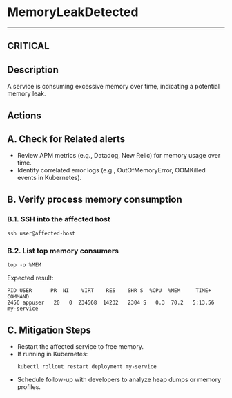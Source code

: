 # MemoryLeakDetected

---

## CRITICAL

## Description
A service is consuming excessive memory over time, indicating a potential memory leak.

## Actions

## A. Check for Related alerts

- Review APM metrics (e.g., Datadog, New Relic) for memory usage over time.
- Identify correlated error logs (e.g., OutOfMemoryError, OOMKilled events in Kubernetes).

## B. Verify process memory consumption

### B.1. SSH into the affected host

```
ssh user@affected-host
```

### B.2. List top memory consumers

```
top -o %MEM
```

Expected result:
```
PID USER      PR  NI    VIRT    RES    SHR S  %CPU  %MEM     TIME+ COMMAND
2456 appuser   20   0  234568  14232   2304 S   0.3  70.2   5:13.56 my-service
```

## C. Mitigation Steps

- Restart the affected service to free memory.
- If running in Kubernetes:
  ```
  kubectl rollout restart deployment my-service
  ```
- Schedule follow-up with developers to analyze heap dumps or memory profiles.
